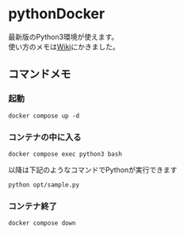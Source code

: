 # pythonDocker

最新版のPython3環境が使えます。  
使い方のメモは[Wiki](https://github.com/t-sakurai816/pythonDocker.wiki.git)にかきました。

## コマンドメモ

### 起動

```
docker compose up -d
```

### コンテナの中に入る

```
docker compose exec python3 bash
```

以降は下記のようなコマンドでPythonが実行できます

```
python opt/sample.py
```

### コンテナ終了

```
docker compose down
```
